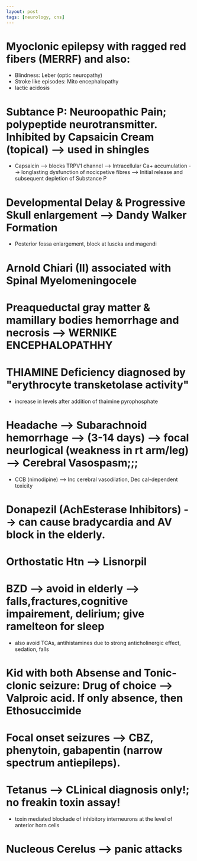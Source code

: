 ```yaml
---
layout: post
tags: [neurology, cns]
---
```



# Myoclonic epilepsy with ragged red fibers (MERRF) and also:

- Blindness: Leber (optic neuropathy)
- Stroke like episodes: Mito encephalopathy
- lactic acidosis


# Subtance P: Neuroopathic Pain; polypeptide neurotransmitter. Inhibited by Capsaicin Cream (topical) --> used in shingles

- Capsaicin --> blocks TRPV1 channel --> Intracellular Ca+ accumulation --> longlasting dysfunction of nocicpetive fibres --> Initial release and subsequent depletion of Substance P

# Developmental Delay & Progressive Skull enlargement --> Dandy Walker Formation

- Posterior fossa enlargement, block at luscka and magendi

# Arnold Chiari (II) associated with Spinal Myelomeningocele

# Preaqueductal gray matter & mamillary bodies hemorrhage and necrosis --> WERNIKE ENCEPHALOPATHHY


# THIAMINE Deficiency diagnosed by "erythrocyte transketolase activity" 

- increase in levels after addition of thaimine pyrophosphate

# Headache --> Subarachnoid hemorrhage --> (3-14 days) --> focal neurlogical (weakness in rt arm/leg) --> Cerebral Vasospasm;;; 

- CCB (nimodipine) --> Inc cerebral vasodilation, Dec cal-dependent toxicity


# Donapezil (AchEsterase Inhibitors) --> can cause bradycardia and AV block in the elderly.

# Orthostatic Htn --> Lisnorpil 

# BZD --> avoid in elderly --> falls,fractures,cognitive impairement, delirium; give ramelteon for sleep

- also avoid TCAs, antihistamines due to strong anticholinergic effect, sedation, falls


# Kid with both Absense and Tonic-clonic seizure: Drug of choice --> Valproic acid. If only absence, then Ethosuccimide

# Focal onset seizures --> CBZ, phenytoin, gabapentin (narrow spectrum antiepileps). 


# Tetanus --> CLinical diagnosis only!; no freakin toxin assay!

- toxin mediated blockade of inhibitory interneurons at the level of anterior horn cells

# Nucleous Cerelus --> panic attacks

